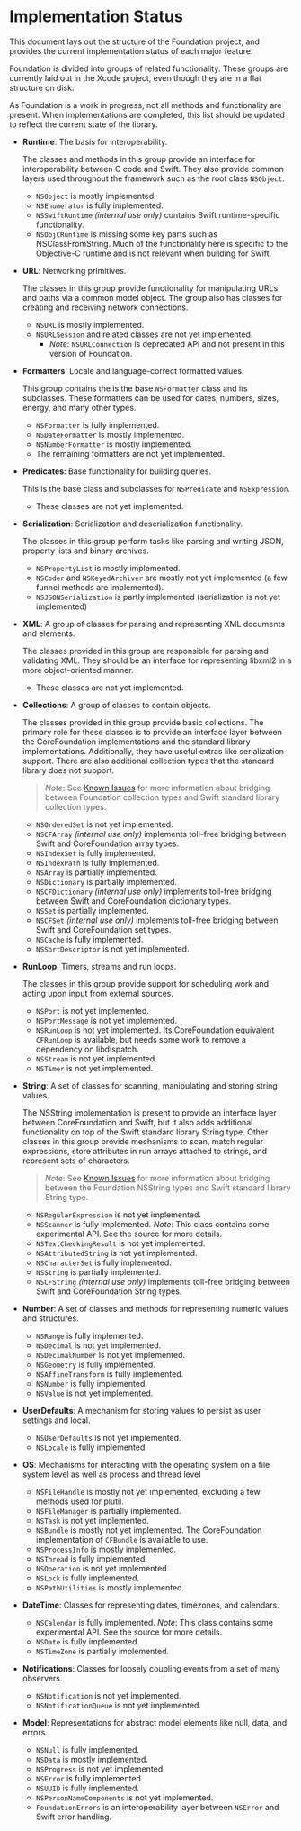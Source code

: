 # Implementation Status

This document lays out the structure of the Foundation project, and provides the current implementation status of each major feature.

Foundation is divided into groups of related functionality. These groups are currently laid out in the Xcode project, even though they are in a flat structure on disk.

As Foundation is a work in progress, not all methods and functionality are present. When implementations are completed, this list should be updated to reflect the current state of the library.

* **Runtime**: The basis for interoperability.

    The classes and methods in this group provide an interface for interoperability between C code and Swift. They also provide common layers used throughout the framework such as the root class `NSObject`.

    * `NSObject` is mostly implemented.
    * `NSEnumerator` is fully implemented.
    * `NSSwiftRuntime` _(internal use only)_ contains Swift runtime-specific functionality.
    * `NSObjCRuntime` is missing some key parts such as NSClassFromString. Much of the functionality here is specific to the Objective-C runtime and is not relevant when building for Swift.


* **URL**: Networking primitives.

    The classes in this group provide functionality for manipulating URLs and paths via a common model object. The group also has classes for creating and receiving network connections.

    * `NSURL` is mostly implemented.
    * `NSURLSession` and related classes are not yet implemented.
        * _Note_: `NSURLConnection` is deprecated API and not present in this version of Foundation.


* **Formatters**: Locale and language-correct formatted values.

    This group contains the is the base `NSFormatter` class and its subclasses. These formatters can be used for dates, numbers, sizes, energy, and many other types.

    * `NSFormatter` is fully implemented.
    * `NSDateFormatter` is mostly implemented.
    * `NSNumberFormatter` is mostly implemented.
    * The remaining formatters are not yet implemented.


* **Predicates**: Base functionality for building queries.

    This is the base class and subclasses for `NSPredicate` and `NSExpression`.

    * These classes are not yet implemented.


* **Serialization**: Serialization and deserialization functionality.

    The classes in this group perform tasks like parsing and writing JSON, property lists and binary archives.

    * `NSPropertyList` is mostly implemented.
    * `NSCoder` and `NSKeyedArchiver` are mostly not yet implemented (a few funnel methods are implemented).
    * `NSJSONSerialization` is partly implemented (serialization is not yet implemented)


* **XML**: A group of classes for parsing and representing XML documents and elements.

    The classes provided in this group are responsible for parsing and validating XML. They should be an interface for representing libxml2 in a more object-oriented manner.

    * These classes are not yet implemented.


* **Collections**: A group of classes to contain objects.

    The classes provided in this group provide basic collections. The primary role for these classes is to provide an interface layer between the CoreFoundation implementations and the standard library implementations. Additionally, they have useful extras like serialization support. There are also additional collection types that the standard library does not support.

     > _Note_: See [Known Issues](Issues.md) for more information about bridging between Foundation collection types and Swift standard library collection types.

    * `NSOrderedSet` is not yet implemented.
    * `NSCFArray` _(internal use only)_ implements toll-free bridging between Swift and CoreFoundation array types.
    * `NSIndexSet` is fully implemented.
    * `NSIndexPath` is fully implemented.
    * `NSArray` is partially implemented.
    * `NSDictionary` is partially implemented.
    * `NSCFDictionary` _(internal use only)_ implements toll-free bridging between Swift and CoreFoundation dictionary types.
    * `NSSet` is partially implemented.
    * `NSCFSet` _(internal use only)_ implements toll-free bridging between Swift and CoreFoundation set types.
    * `NSCache` is fully implemented.
    * `NSSortDescriptor` is not yet implemented.


* **RunLoop**: Timers, streams and run loops.

    The classes in this group provide support for scheduling work and acting upon input from external sources.

    * `NSPort` is not yet implemented.
    * `NSPortMessage` is not yet implemented.
    * `NSRunLoop` is not yet implemented. Its CoreFoundation equivalent `CFRunLoop` is available, but needs some work to remove a dependency on libdispatch.
    * `NSStream` is not yet implemented.
    * `NSTimer` is not yet implemented.


* **String**: A set of classes for scanning, manipulating and storing string values.

    The NSString implementation is present to provide an interface layer between CoreFoundation and Swift, but it also adds additional functionality on top of the Swift standard library String type. Other classes in this group provide mechanisms to scan, match regular expressions, store attributes in run arrays attached to strings, and represent sets of characters.

    > _Note_: See [Known Issues](Issues.md) for more information about bridging between the Foundation NSString types and Swift standard library String type.

    * `NSRegularExpression` is not yet implemented.
    * `NSScanner` is fully implemented. _Note_: This class contains some experimental API. See the source for more details.
    * `NSTextCheckingResult` is not yet implemented.
    * `NSAttributedString` is not yet implemented.
    * `NSCharacterSet` is fully implemented.
    * `NSString` is partially implemented.
    * `NSCFString` _(internal use only)_ implements toll-free bridging between Swift and CoreFoundation String types.


* **Number**: A set of classes and methods for representing numeric values and structures.

    * `NSRange` is fully implemented.
    * `NSDecimal` is not yet implemented.
    * `NSDecimalNumber` is not yet implemented.
    * `NSGeometry` is fully implemented.
    * `NSAffineTransform` is fully implemented.
    * `NSNumber` is fully implemented.
    * `NSValue` is not yet implemented.


* **UserDefaults**: A mechanism for storing values to persist as user settings and local.

    * `NSUserDefaults` is not yet implemented.
    * `NSLocale` is fully implemented.


* **OS**: Mechanisms for interacting with the operating system on a file system level as well as process and thread level

    * `NSFileHandle` is mostly not yet implemented, excluding a few methods used for plutil.
    * `NSFileManager` is partially implemented.
    * `NSTask` is not yet implemented.
    * `NSBundle` is mostly not yet implemented. The CoreFoundation implementation of `CFBundle` is available to use.
    * `NSProcessInfo` is mostly implemented.
    * `NSThread` is fully implemented.
    * `NSOperation` is not yet implemented.
    * `NSLock` is fully implemented.
    * `NSPathUtilities` is mostly implemented.


* **DateTime**: Classes for representing dates, timezones, and calendars.

    * `NSCalendar` is fully implemented. _Note_: This class contains some experimental API. See the source for more details.
    * `NSDate` is fully implemented.
    * `NSTimeZone` is partially implemented.


* **Notifications**: Classes for loosely coupling events from a set of many observers.

    * `NSNotification` is not yet implemented.
    * `NSNotificationQueue` is not yet implemented.


* **Model**: Representations for abstract model elements like null, data, and errors.

    * `NSNull` is fully implemented.
    * `NSData` is mostly implemented.
    * `NSProgress` is not yet implemented.
    * `NSError` is fully implemented.
    * `NSUUID` is fully implemented.
    * `NSPersonNameComponents` is not yet implemented.
    * `FoundationErrors` is an interoperability layer between `NSError` and Swift error handling.
